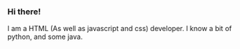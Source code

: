 ### Hi there!

I am a HTML (As well as javascript and css) developer. I know a bit of python, and some java.

